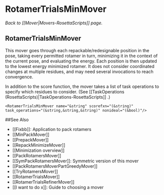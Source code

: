 # RotamerTrialsMinMover
*Back to [[Mover|Movers-RosettaScripts]] page.*
## RotamerTrialsMinMover

This mover goes through each repackable/redesignable position in the pose, taking every permitted rotamer in turn, minimizing it in the context of the current pose, and evaluating the energy. Each position is then updated to the lowest energy minimized rotamer. It does not consider coordinated changes at multiple residues, and may need several invocations to reach convergence.

In addition to the score function, the mover takes a list of task operations to specify which residues to consider. (See [[TaskOperations (RosettaScripts)|TaskOperations-RosettaScripts]] .)

```
<RotamerTrialsMinMover name="&string" scorefxn="(&string)" task_operations="(&string,&string,&string)" nonideal="(&bool)"/>
```
##See Also

* [[Fixbb]]: Application to pack rotamers
* [[MinPackMover]]
* [[PrepackMover]]
* [[RepackMinimizeMover]]
* [[Minimization overview]]
* [[PackRotamersMover]]
* [[SymPackRotamersMover]]: Symmetric version of this mover
* [[PackRotamersMoverPartGreedyMover]]
* [[TryRotamersMover]]
* [[RotamerTrialsMover]]
* [[RotamerTrialsRefinerMover]]
* [[I want to do x]]: Guide to choosing a mover